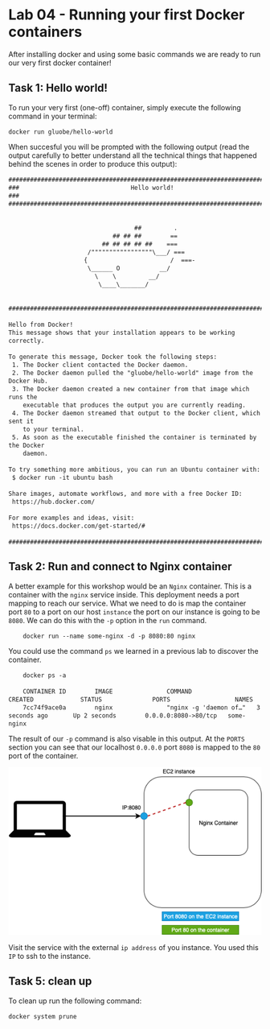 # Lab 04 - Running your first Docker containers

After installing docker and using some basic commands we are ready to run our very
first docker container!

## Task 1: Hello world!

To run your very first (one-off) container, simply execute the following command
in your terminal:

```
docker run gluobe/hello-world
```

When succesful you will be prompted with the following output (read the output
carefully to better understand all the technical things that happened behind the
scenes in order to produce this output):

```
##############################################################################
###                               Hello world!                             ###
##############################################################################


                                   ##         .
                             ## ## ##        ==
                          ## ## ## ## ##    ===
                      /"""""""""""""""""\___/ ===
                     {                       /  ===-
                      \______ O           __/
                        \    \         __/
                         \____\_______/


##############################################################################

Hello from Docker!
This message shows that your installation appears to be working correctly.

To generate this message, Docker took the following steps:
 1. The Docker client contacted the Docker daemon.
 2. The Docker daemon pulled the "gluobe/hello-world" image from the Docker Hub.
 3. The Docker daemon created a new container from that image which runs the
    executable that produces the output you are currently reading.
 4. The Docker daemon streamed that output to the Docker client, which sent it
    to your terminal.
 5. As soon as the executable finished the container is terminated by the Docker
    daemon.

To try something more ambitious, you can run an Ubuntu container with:
 $ docker run -it ubuntu bash

Share images, automate workflows, and more with a free Docker ID:
 https://hub.docker.com/

For more examples and ideas, visit:
 https://docs.docker.com/get-started/#

##############################################################################
```

## Task 2: Run and connect to Nginx container

A better example for this workshop would be an `Nginx` container. This is a container
with the `nginx` service inside. This deployment needs a port mapping to reach
our service. What we need to do is map the container port `80` to a port on our
host `instance` the port on our instance is going to be `8080`. We can do this with
the `-p` option in the `run` command.

        docker run --name some-nginx -d -p 8080:80 nginx

You could use the command `ps` we learned in a previous lab to discover the
container.

        docker ps -a

        CONTAINER ID        IMAGE               COMMAND                  CREATED             STATUS              PORTS                  NAMES
        7cc74f9ace0a        nginx               "nginx -g 'daemon of…"   3 seconds ago       Up 2 seconds        0.0.0.0:8080->80/tcp   some-nginx

The result of our `-p` command is also visable in this output. At the `PORTS` section
you can see that our localhost `0.0.0.0` port `8080` is mapped to the `80` port
of the container.

![Nginx port mapping](images/lab-04-port-mapping.png)

Visit the service with the external `ip address` of you instance. You used this
`IP` to ssh to the instance.

## Task 5: clean up

To clean up run the following command:

```
docker system prune
```
